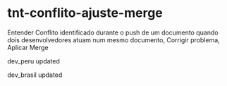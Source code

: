 # tnt-conflito-ajuste-merge
Entender Conflito identificado durante o push de um documento quando dois desenvolvedores atuam num mesmo documento, Corrigir problema, Aplicar Merge

dev_peru updated

dev_brasil updated
